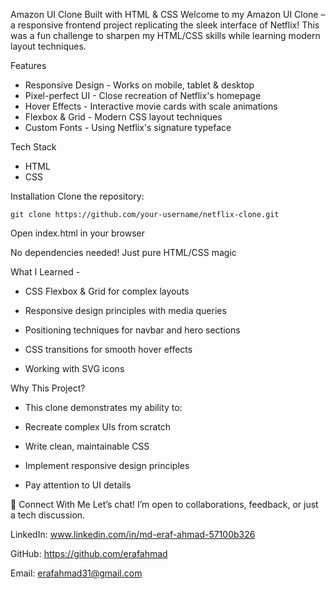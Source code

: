 Amazon UI Clone
Built with HTML & CSS
Welcome to my Amazon UI Clone – a responsive frontend project replicating the sleek interface of Netflix! This was a fun challenge to sharpen my HTML/CSS skills while learning modern layout techniques.

Features
* Responsive Design - Works on mobile, tablet & desktop
* Pixel-perfect UI - Close recreation of Netflix's homepage
* Hover Effects - Interactive movie cards with scale animations
* Flexbox & Grid - Modern CSS layout techniques
* Custom Fonts - Using Netflix's signature typeface

Tech Stack
* HTML
* CSS

Installation
Clone the repository:

    git clone https://github.com/your-username/netflix-clone.git

Open index.html in your browser

No dependencies needed! Just pure HTML/CSS magic


What I Learned -
* CSS Flexbox & Grid for complex layouts

* Responsive design principles with media queries

* Positioning techniques for navbar and hero sections

* CSS transitions for smooth hover effects

* Working with SVG icons


Why This Project?
* This clone demonstrates my ability to:

* Recreate complex UIs from scratch

* Write clean, maintainable CSS

* Implement responsive design principles

* Pay attention to UI details

🔗 Connect With Me Let’s chat! I’m open to collaborations, feedback, or just a tech discussion.

LinkedIn: www.linkedin.com/in/md-eraf-ahmad-57100b326

GitHub: https://github.com/erafahmad

Email: erafahmad31@gmail.com